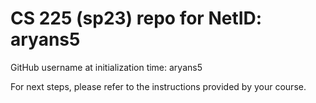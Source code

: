 # CS 225 (sp23) repo for NetID: aryans5

GitHub username at initialization time: aryans5

For next steps, please refer to the instructions provided by your course.
